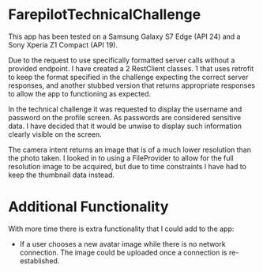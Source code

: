 # FarepilotTechnicalChallenge

This app has been tested on a Samsung Galaxy S7 Edge (API 24) and a Sony Xperia Z1 Compact (API 19).

Due to the request to use specifically formatted server calls without a provided endpoint. I have created a 2 RestClient classes. 1 that uses retrofit to keep the format specified in the challenge expecting the correct server responses, and another stubbed version that returns appropriate responses to allow the app to functioning as expected.

In the technical challenge it was requested to display the username and password on the profile screen. As passwords are considered sensitive data. I have decided that it would be unwise to display such information clearly visible on the screen.

The camera intent returns an image that is of a much lower resolution than the photo taken. I looked in to using a FileProvider to allow for the full resolution image to be acquired, but due to time constraints I have had to keep the thumbnail data instead.

# Additional Functionality

With more time there is extra functionality that I could add to the app:

* If a user chooses a new avatar image while there is no network connection. The image could be uploaded once a connection is re-established.
